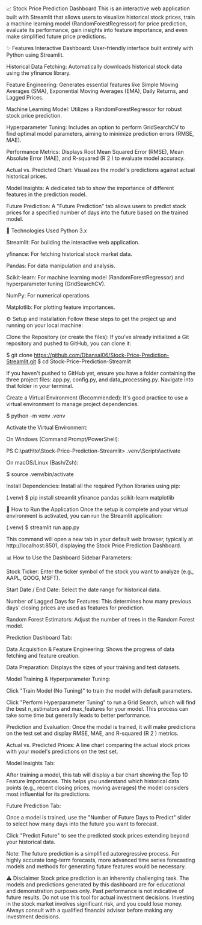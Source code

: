 📈 Stock Price Prediction Dashboard
This is an interactive web application built with Streamlit that allows users to visualize historical stock prices, train a machine learning model (RandomForestRegressor) for price prediction, evaluate its performance, gain insights into feature importance, and even make simplified future price predictions.

✨ Features
Interactive Dashboard: User-friendly interface built entirely with Python using Streamlit.

Historical Data Fetching: Automatically downloads historical stock data using the yfinance library.

Feature Engineering: Generates essential features like Simple Moving Averages (SMA), Exponential Moving Averages (EMA), Daily Returns, and Lagged Prices.

Machine Learning Model: Utilizes a RandomForestRegressor for robust stock price prediction.

Hyperparameter Tuning: Includes an option to perform GridSearchCV to find optimal model parameters, aiming to minimize prediction errors (RMSE, MAE).

Performance Metrics: Displays Root Mean Squared Error (RMSE), Mean Absolute Error (MAE), and R-squared (R 
2
 ) to evaluate model accuracy.

Actual vs. Predicted Chart: Visualizes the model's predictions against actual historical prices.

Model Insights: A dedicated tab to show the importance of different features in the prediction model.

Future Prediction: A "Future Prediction" tab allows users to predict stock prices for a specified number of days into the future based on the trained model.

🚀 Technologies Used
Python 3.x

Streamlit: For building the interactive web application.

yfinance: For fetching historical stock market data.

Pandas: For data manipulation and analysis.

Scikit-learn: For machine learning model (RandomForestRegressor) and hyperparameter tuning (GridSearchCV).

NumPy: For numerical operations.

Matplotlib: For plotting feature importances.

⚙️ Setup and Installation
Follow these steps to get the project up and running on your local machine:

Clone the Repository (or create the files):
If you've already initialized a Git repository and pushed to GitHub, you can clone it:

$ git clone https://github.com/Dbansal06/Stock-Price-Prediction-Streamlit.git
$ cd Stock-Price-Prediction-Streamlit

If you haven't pushed to GitHub yet, ensure you have a folder containing the three project files: app.py, config.py, and data_processing.py. Navigate into that folder in your terminal.

Create a Virtual Environment (Recommended):
It's good practice to use a virtual environment to manage project dependencies.

$ python -m venv .venv

Activate the Virtual Environment:

On Windows (Command Prompt/PowerShell):

PS C:\path\to\Stock-Price-Prediction-Streamlit> .venv\Scripts\activate

On macOS/Linux (Bash/Zsh):

$ source .venv/bin/activate

Install Dependencies:
Install all the required Python libraries using pip:

(.venv) $ pip install streamlit yfinance pandas scikit-learn matplotlib

🏃 How to Run the Application
Once the setup is complete and your virtual environment is activated, you can run the Streamlit application:

(.venv) $ streamlit run app.py

This command will open a new tab in your default web browser, typically at http://localhost:8501, displaying the Stock Price Prediction Dashboard.

📊 How to Use the Dashboard
Sidebar Parameters:

Stock Ticker: Enter the ticker symbol of the stock you want to analyze (e.g., AAPL, GOOG, MSFT).

Start Date / End Date: Select the date range for historical data.

Number of Lagged Days for Features: This determines how many previous days' closing prices are used as features for prediction.

Random Forest Estimators: Adjust the number of trees in the Random Forest model.

Prediction Dashboard Tab:

Data Acquisition & Feature Engineering: Shows the progress of data fetching and feature creation.

Data Preparation: Displays the sizes of your training and test datasets.

Model Training & Hyperparameter Tuning:

Click "Train Model (No Tuning)" to train the model with default parameters.

Click "Perform Hyperparameter Tuning" to run a Grid Search, which will find the best n_estimators and max_features for your model. This process can take some time but generally leads to better performance.

Prediction and Evaluation: Once the model is trained, it will make predictions on the test set and display RMSE, MAE, and R-squared (R 
2
 ) metrics.

Actual vs. Predicted Prices: A line chart comparing the actual stock prices with your model's predictions on the test set.

Model Insights Tab:

After training a model, this tab will display a bar chart showing the Top 10 Feature Importances. This helps you understand which historical data points (e.g., recent closing prices, moving averages) the model considers most influential for its predictions.

Future Prediction Tab:

Once a model is trained, use the "Number of Future Days to Predict" slider to select how many days into the future you want to forecast.

Click "Predict Future" to see the predicted stock prices extending beyond your historical data.

Note: The future prediction is a simplified autoregressive process. For highly accurate long-term forecasts, more advanced time series forecasting models and methods for generating future features would be necessary.

⚠️ Disclaimer
Stock price prediction is an inherently challenging task. The models and predictions generated by this dashboard are for educational and demonstration purposes only. Past performance is not indicative of future results. Do not use this tool for actual investment decisions. Investing in the stock market involves significant risk, and you could lose money. Always consult with a qualified financial advisor before making any investment decisions.
